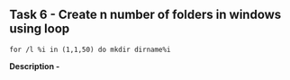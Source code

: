 ## Task 6 - Create n number of folders in windows using loop

```for /l %i in (1,1,50) do mkdir dirname%i```

**Description -** 
